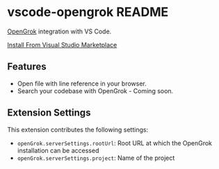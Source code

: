 # vscode-opengrok README

[OpenGrok](https://oracle.github.io/opengrok/) integration with VS Code.

[Install From Visual Studio Marketplace](https://marketplace.visualstudio.com/items?itemName=aneeshd16.vscode-opengrok)

## Features

* Open file with line reference in your browser.
* Search your codebase with OpenGrok - Coming soon.

## Extension Settings

This extension contributes the following settings:

* `openGrok.serverSettings.rootUrl`: Root URL at which the OpenGrok installation can be accessed
* `openGrok.serverSettings.project`: Name of the project
